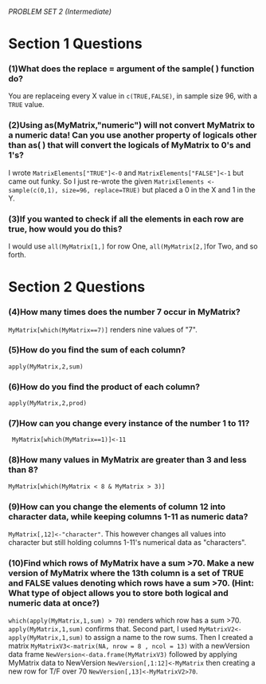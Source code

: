
*PROBLEM SET 2 (Intermediate)*

# **Section 1 Questions**

### **(1)What does the replace = argument of the sample( ) function do?**
You are replaceing every X value in `c(TRUE,FALSE)`, in sample size 96, with a `TRUE` value.

### **(2)Using as(MyMatrix,"numeric") will not convert MyMatrix to a numeric data! Can you use another property of logicals other than as( ) that will convert the logicals of MyMatrix to 0's and 1's?**
I wrote `MatrixElements["TRUE"]<-0` and `MatrixElements["FALSE"]<-1` but came out funky. So I just re-wrote the given `MatrixElements <- sample(c(0,1), size=96, replace=TRUE)` but placed a 0 in the X and 1 in the Y.


### **(3)If you wanted to check if all the elements in each row are true, how would you do this?** 
I would use `all(MyMatrix[1,]` for row One, `all(MyMatrix[2,]`for Two, and so forth.

# **Section 2 Questions**

### **(4)How many times does the number 7 occur in MyMatrix?**
`MyMatrix[which(MyMatrix==7)]` renders nine values of "7".

### **(5)How do you find the sum of each column?**
`apply(MyMatrix,2,sum)`

### **(6)How do you find the product of each column?**
`apply(MyMatrix,2,prod)`

### **(7)How can you change every instance of the number 1 to 11?**
` MyMatrix[which(MyMatrix==1)]<-11`

### **(8)How many values in MyMatrix are greater than 3 and less than 8?**
`MyMatrix[which(MyMatrix < 8 & MyMatrix > 3)]`

### **(9)How can you change the elements of column 12 into character data, while keeping columns 1-11 as numeric data?**
`MyMatrix[,12]<-"character"`. This however changes all values into character but still holding columns 1-11's numerical data as "characters".

### **(10)Find which rows of MyMatrix have a sum >70. Make a new version of MyMatrix where the 13th column is a set of TRUE and FALSE values denoting which rows have a sum >70. (Hint: What type of object allows you to store both logical and numeric data at once?)**

`which(apply(MyMatrix,1,sum) > 70)` renders which row has a sum >70. `apply(MyMatrix,1,sum)` confirms that.
Second part, I used `MyMatrixV2<-apply(MyMatrix,1,sum)` to assign a name to the row sums. Then I created a matrix `MyMatrixV3<-matrix(NA, nrow = 8 , ncol = 13)` with a newVersion data frame `NewVersion<-data.frame(MyMatrixV3)` followed by applying MyMatrix data to NewVersion `NewVersion[,1:12]<-MyMatrix` then creating a new row for T/F over 70 `NewVersion[,13]<-MyMatrixV2>70`.
